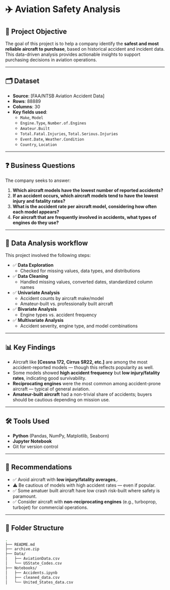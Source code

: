 # ✈️ Aviation Safety Analysis

## 📌 Project Objective

The goal of this project is to help a company identify the **safest and most reliable aircraft to purchase**, based on historical accident and incident data. This data-driven analysis provides actionable insights to support purchasing decisions in aviation operations.

---

## 🗂 Dataset

- **Source**: [FAA/NTSB Aviation Accident Data]
- **Rows**: 88889
- **Columns**: 30
- **Key fields used**:
  - `Make`, `Model`
  - `Engine.Type`, `Number.of.Engines`
  - `Amateur.Built`
  - `Total.Fatal.Injuries`, `Total.Serious.Injuries`
  - `Event.Date`, `Weather.Condition`
  - `Country`, `Location`

---

## ❓ Business Questions

The company seeks to answer:

1. **Which aircraft models have the lowest number of reported accidents?**
2. **If an accident occurs, which aircraft models tend to have the lowest injury and fatality rates?**
3. **What is the accident rate per aircraft model, considering how often each model appears?**
4. **For aircraft that are frequently involved in accidents, what types of engines do they use?**

---

## 🔬 Data Analysis workflow

This project involved the following steps:

- ✅ **Data Exploration**
  - Checked for missing values, data types, and distributions
- ✅ **Data Cleaning**
  - Handled missing values, converted dates, standardized column names
- ✅ **Univariate Analysis**
  - Accident counts by aircraft make/model
  - Amateur-built vs. professionally built aircraft
- ✅ **Bivariate Analysis**
  - Engine types vs. accident frequency
- ✅ **Multivariate Analysis**
  - Accident severity, engine type, and model combinations

---

## 📊 Key Findings

- Aircraft like **[Cessna 172, Cirrus SR22, etc.]** are among the most accident-reported models — though this reflects popularity as well.
- Some models showed **high accident frequency** but **low injury/fatality rates**, indicating good survivability.
- **Reciprocating engines** were the most common among accident-prone aircraft — typical of general aviation.
- **Amateur-built aircraft** had a non-trivial share of accidents; buyers should be cautious depending on mission use.

---

## 🛠 Tools Used

- **Python** (Pandas, NumPy, Matplotlib, Seaborn)
- **Jupyter Notebook**
- Git for version control

---

## 📌 Recommendations

- ✅ Avoid aircraft with **low injury/fatality averages**,.
- ⚠️ Be cautious of models with high accident rates — even if popular.
- ✅ Some amatuer built aircraft have low crash risk-built where safety is paramount.
- ✅ Consider aircraft with **non-reciprocating engines** (e.g., turboprop, turbojet) for commercial operations.

---


## 📁 Folder Structure

```bash
.
├── README.md
├── archive.zip
├── Data/
│   ├── AviationData.csv
│   └── USState_Codes.csv
├── Notebooks/
│   ├── Accidents.ipynb
│   ├── cleaned_data.csv
│   └── United_States_data.csv

